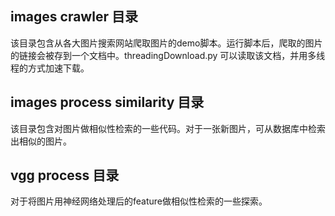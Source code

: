 ## images crawler 目录
该目录包含从各大图片搜索网站爬取图片的demo脚本。运行脚本后，爬取的图片的链接会被存到一个文档中。threadingDownload.py 可以读取该文档，并用多线程的方式加速下载。

## images process similarity 目录
该目录包含对图片做相似性检索的一些代码。对于一张新图片，可从数据库中检索出相似的图片。

## vgg process 目录
对于将图片用神经网络处理后的feature做相似性检索的一些探索。